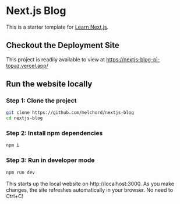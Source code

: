 # Next.js Blog

This is a starter template for [Learn Next.js](https://nextjs.org/learn).

## Checkout the Deployment Site

This project is readily available to view at https://nextjs-blog-pi-topaz.vercel.app/

## Run the website locally

### Step 1: Clone the project

```sh
git clone https://github.com/melchord/nextjs-blog
cd nextjs-blog
```

### Step 2: Install npm dependencies

```sh
npm i
```

### Step 3: Run in developer mode

```sh
npm run dev
```

This starts up the local website on http://localhost:3000. As you make changes,
the site refreshes automatically in your browser. No need to Ctrl+C!

